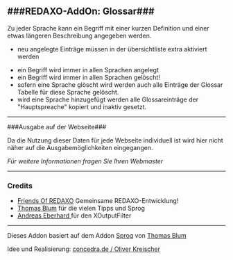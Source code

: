 ###REDAXO-AddOn: Glossar###
---

Zu jeder Sprache kann ein Begriff mit einer kurzen Definition und einer etwas längeren Beschreibung angegeben werden.

+ neu angelegte Einträge müssen in der übersichtliste extra aktiviert werden
* ein Begriff wird immer in allen Sprachen angelegt
* ein Begriff wird immer in allen Sprachen gelöscht!
* sofern eine Sprache glöscht wird werden auch alle Einträge der Glossar Tabelle für diese Sprache gelöscht.
* wird eine Sprache hinzugefügt werden alle Glossareinträge der "Hauptspreache" kopiert und inaktiv gesetzt.


---

###Ausgabe auf der Webseite###

Da die Nutzung dieser Daten für jede Webseite individuell ist wird hier nicht näher auf die Ausgabemöglichkeiten eingegangen.

_Für weitere Informationen fragen Sie Ihren Webmaster_

---

### Credits ###

* [Friends Of REDAXO](https://github.com/FriendsOfREDAXO) Gemeinsame REDAXO-Entwicklung!
* [Thomas Blum](https://github.com/tbaddade) für die vielen Tipps und Sprog
* [Andreas Eberhard ](https://github.com/aeberhard) für den XOutputFilter

---

Dieses Addon basiert auf dem Addon [Sprog](https://github.com/tbaddade/redaxo_sprog) von [Thomas Blum](https://github.com/tbaddade)

Idee und Realisierung: [concedra.de / Oliver Kreischer](http://concedra.de)
